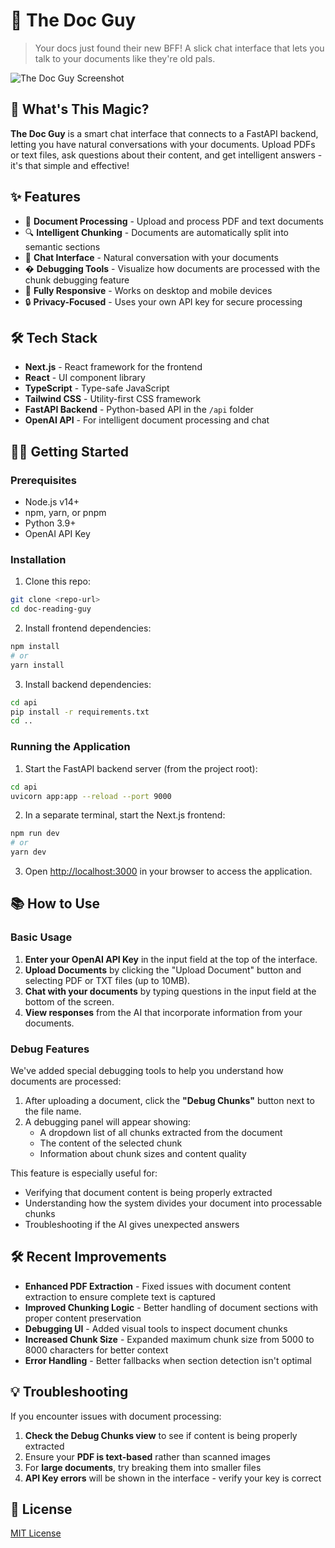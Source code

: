 # 🤖 The Doc Guy 

> Your docs just found their new BFF! A slick chat interface that lets you talk to your documents like they're old pals.

![The Doc Guy Screenshot](https://via.placeholder.com/800x400?text=The+Doc+Guy+Screenshot)

## 🚀 What's This Magic?

**The Doc Guy** is a smart chat interface that connects to a FastAPI backend, letting you have natural conversations with your documents. Upload PDFs or text files, ask questions about their content, and get intelligent answers - it's that simple and effective!

## ✨ Features

- 📄 **Document Processing** - Upload and process PDF and text documents
- 🔍 **Intelligent Chunking** - Documents are automatically split into semantic sections
- 💬 **Chat Interface** - Natural conversation with your documents
- � **Debugging Tools** - Visualize how documents are processed with the chunk debugging feature
- 📱 **Fully Responsive** - Works on desktop and mobile devices
- 🔒 **Privacy-Focused** - Uses your own API key for secure processing

## 🛠️ Tech Stack

- **Next.js** - React framework for the frontend
- **React** - UI component library
- **TypeScript** - Type-safe JavaScript
- **Tailwind CSS** - Utility-first CSS framework
- **FastAPI Backend** - Python-based API in the `/api` folder
- **OpenAI API** - For intelligent document processing and chat

## 🏃‍♂️ Getting Started

### Prerequisites

- Node.js v14+
- npm, yarn, or pnpm
- Python 3.9+
- OpenAI API Key

### Installation

1. Clone this repo:

```bash
git clone <repo-url>
cd doc-reading-guy
```

2. Install frontend dependencies:

```bash
npm install
# or
yarn install
```

3. Install backend dependencies:

```bash
cd api
pip install -r requirements.txt
cd ..
```

### Running the Application

1. Start the FastAPI backend server (from the project root):

```bash
cd api
uvicorn app:app --reload --port 9000
```

2. In a separate terminal, start the Next.js frontend:

```bash
npm run dev
# or
yarn dev
```

3. Open [http://localhost:3000](http://localhost:3000) in your browser to access the application.

## 📚 How to Use

### Basic Usage

1. **Enter your OpenAI API Key** in the input field at the top of the interface.
2. **Upload Documents** by clicking the "Upload Document" button and selecting PDF or TXT files (up to 10MB).
3. **Chat with your documents** by typing questions in the input field at the bottom of the screen.
4. **View responses** from the AI that incorporate information from your documents.

### Debug Features

We've added special debugging tools to help you understand how documents are processed:

1. After uploading a document, click the **"Debug Chunks"** button next to the file name.
2. A debugging panel will appear showing:
   - A dropdown list of all chunks extracted from the document
   - The content of the selected chunk
   - Information about chunk sizes and content quality

This feature is especially useful for:
- Verifying that document content is being properly extracted
- Understanding how the system divides your document into processable chunks
- Troubleshooting if the AI gives unexpected answers

## 🛠️ Recent Improvements

- **Enhanced PDF Extraction** - Fixed issues with document content extraction to ensure complete text is captured
- **Improved Chunking Logic** - Better handling of document sections with proper content preservation
- **Debugging UI** - Added visual tools to inspect document chunks
- **Increased Chunk Size** - Expanded maximum chunk size from 5000 to 8000 characters for better context
- **Error Handling** - Better fallbacks when section detection isn't optimal

## 💡 Troubleshooting

If you encounter issues with document processing:

1. **Check the Debug Chunks view** to see if content is being properly extracted
2. Ensure your **PDF is text-based** rather than scanned images
3. For **large documents**, try breaking them into smaller files
4. **API Key errors** will be shown in the interface - verify your key is correct

## 📄 License

[MIT License](LICENSE)